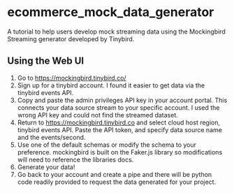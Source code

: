 # ecommerce_mock_data_generator
A tutorial to help users develop mock streaming data using the Mockingbird Streaming generator developed by Tinybird.


## Using the Web UI

1. Go to https://mockingbird.tinybird.co/
2. Sign up for a tinybird account. I found it easier to get data via the tinybird events API.
3. Copy and paste the admin privileges API key in your account portal. This connects your data source stream to your specific account. I used the wrong API key and could not find the streamed dataset.
4. Return to https://mockingbird.tinybird.co and select cloud host region, tinybird events API. Paste the API token, and specify data source name and the events/second.
5. Use one of the default schemas or modify the schema to your preference. mockingbird is built on the Faker.js library so modifications will need to reference the libraries docs.
6. Generate your data!
7. Go back to your account and create a pipe and there will be python code readily provided to request the data generated for your project.

